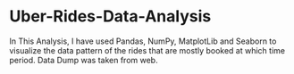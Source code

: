 # Uber-Rides-Data-Analysis

In This Analysis,
I have used Pandas, NumPy, MatplotLib and Seaborn to visualize the data pattern of the rides that are mostly booked at which time period.
Data Dump was taken from web.
